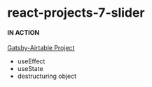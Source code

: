 # react-projects-7-slider

#### IN ACTION

[Gatsby-Airtable Project](https://gatsby-airtable-design-project.netlify.app/)

- useEffect
- useState
- destructuring object
